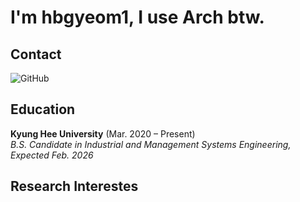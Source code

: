 # I'm hbgyeom1, I use Arch btw.

## Contact
![GitHub](https://img.shields.io/badge/GitHub-hbgyeom1-181717?style=flat)

## Education
**Kyung Hee University** (Mar. 2020 – Present)<br>
*B.S. Candidate in Industrial and Management Systems Engineering, Expected Feb. 2026*

## Research Interestes
